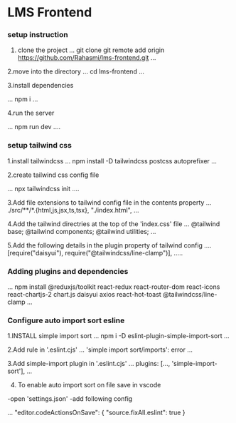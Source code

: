 # LMS Frontend

### setup instruction

1. clone the project
...
  git clone git remote add origin https://github.com/Rahasmi/lms-frontend.git
...

2.move into the directory
...
 cd lms-frontend
...

3.install dependencies

...
npm i
...

4.run the server

...
npm run dev
....

### setup tailwind css

1.install tailwindcss
...
npm install -D tailwindcss postcss autoprefixer
...

2.create tailwind css config file

...
npx tailwindcss init
....

3.Add file extensions to tailwind config file in the contents property
...
./src/**/*.{html,js,jsx,ts,tsx}, "./index.html",
...

4.Add the tailwind directries at the top of the 'index.css' file
...
@tailwind base;
@tailwind components;
@tailwind utilities;
...

5.Add the following details in the plugin property of tailwind config
....
   [require("daisyui"), require("@tailwindcss/line-clamp")],
.....

### Adding plugins and dependencies

...
  npm install @reduxjs/toolkit react-redux react-router-dom react-icons react-chartjs-2 chart.js daisyui axios react-hot-toast @tailwindcss/line-clamp
...

### Configure auto import sort esline

1.INSTALL simple import sort
...
npm i -D eslint-plugin-simple-import-sort
...

2.Add rule in '.eslint.cjs'
...
'simple import sort/imports': error
...

3.Add simple-import plugin in '.eslint.cjs'
...
   plugins: [..., 'simple-import-sort'],
...

4. To enable auto import sort on file save in vscode

  -open 'settings.json'
  -add following config

...
   "editor.codeActionsOnSave": {
    "source.fixAll.eslint": true
   }

